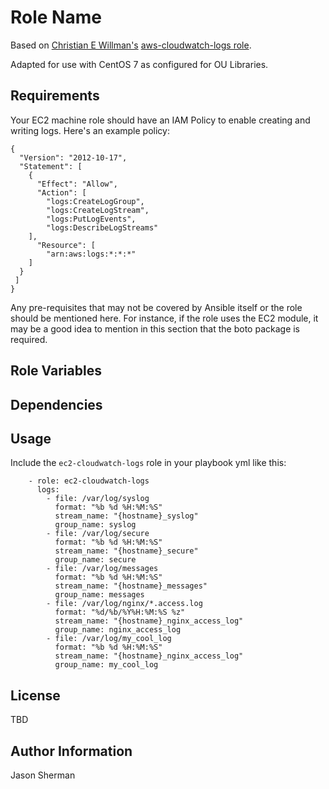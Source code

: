 Role Name
=========

Based on
[Christian E Willman's](https://github.com/christianewillman)
[aws-cloudwatch-logs role](https://github.com/christianewillman/ansible-aws-cloudwatch-logs).

Adapted for use with CentOS 7 as configured for OU Libraries.

Requirements
------------


Your EC2 machine role should have an IAM Policy to enable creating and writing logs. Here's an example policy:
```
{
  "Version": "2012-10-17",
  "Statement": [
    {
      "Effect": "Allow",
      "Action": [
        "logs:CreateLogGroup",
        "logs:CreateLogStream",
        "logs:PutLogEvents",
        "logs:DescribeLogStreams"
    ],
      "Resource": [
        "arn:aws:logs:*:*:*"
    ]
  }
 ]
}
```
Any pre-requisites that may not be covered by Ansible itself or the role should be mentioned here. For instance, if the role uses the EC2 module, it may be a good idea to mention in this section that the boto package is required.

Role Variables
--------------


Dependencies
------------


Usage
----------------

Include the `ec2-cloudwatch-logs` role in your playbook yml like this:
```
    - role: ec2-cloudwatch-logs
      logs:
        - file: /var/log/syslog
          format: "%b %d %H:%M:%S"
          stream_name: "{hostname}_syslog"
          group_name: syslog
        - file: /var/log/secure
          format: "%b %d %H:%M:%S"
          stream_name: "{hostname}_secure"
          group_name: secure
        - file: /var/log/messages
          format: "%b %d %H:%M:%S"
          stream_name: "{hostname}_messages"
          group_name: messages
        - file: /var/log/nginx/*.access.log
          format: "%d/%b/%Y%H:%M:%S %z"
          stream_name: "{hostname}_nginx_access_log"
          group_name: nginx_access_log
        - file: /var/log/my_cool_log
          format: "%b %d %H:%M:%S"
          stream_name: "{hostname}_nginx_access_log"
          group_name: my_cool_log
```

License
-------

TBD

Author Information
------------------

Jason Sherman
